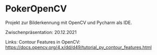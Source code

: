 # PokerOpenCV

Projekt zur Bilderkennung mit OpenCV und Pycharm als IDE.

Zwischenpräsentation: 20.12.2021

Links:
Contour Features in OpenCV: https://docs.opencv.org/4.x/dd/d49/tutorial_py_contour_features.html
